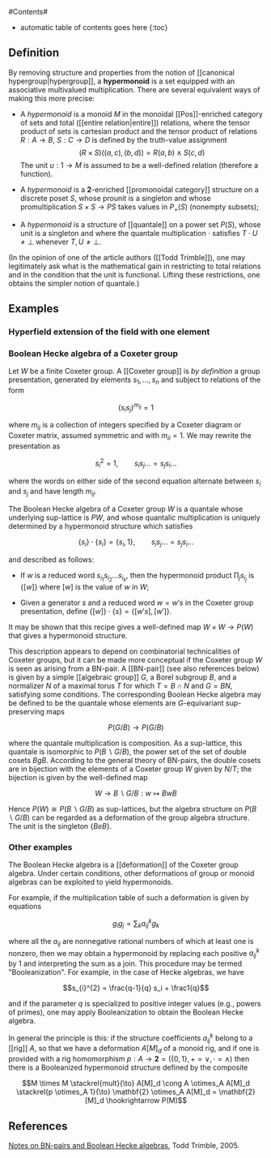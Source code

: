 #Contents#
* automatic table of contents goes here
{:toc}

## Definition 

By removing structure and properties from the notion of [[canonical hypergroup|hypergroup]], a **hypermonoid** is a set equipped with an associative multivalued multiplication. There are several equivalent ways of making this more precise: 

* A _hypermonoid_ is a monoid $M$ in the monoidal [[Pos]]-enriched category of sets and total ([[entire relation|entire]]) relations, where the tensor product of sets is cartesian product and the tensor product of relations $R: A \to B$, $S: C \to D$ is defined by the truth-value assignment 
$$(R \times S)((a, c), (b, d)) = R(a, b) \wedge S(c, d)$$ 
The unit $u: 1 \to M$ is assumed to be a well-defined relation (therefore a function). 

* A _hypermonoid_ is a $\mathbf{2}$-enriched [[promonoidal category]] structure on a discrete poset $S$, whose prounit is a singleton and whose promultiplication $S \times S \to P S$ takes values in $P_+(S)$ (nonempty subsets); 

* A _hypermonoid_ is a structure of [[quantale]] on a power set $P(S)$, whose unit is a singleton and where the quantale multiplication $\cdot$ satisfies $T \cdot U \neq \bot$ whenever $T, U \neq \bot$. 

(In the opinion of one of the article authors ([[Todd Trimble]]), one may legitimately ask what is the mathematical gain in restricting to total relations and in the condition that the unit is functional. Lifting these restrictions, one obtains the simpler notion of quantale.) 

## Examples 

### Hyperfield extension of the field with one element 

### Boolean Hecke algebra of a Coxeter group 

Let $W$ be a finite Coxeter group. A [[Coxeter group]] is _by definition_ a group presentation, generated by elements $s_1, \ldots, s_n$ and subject to relations of the form 

$$(s_i s_j)^{m_{i j}} = 1$$ 

where $m_{i j}$ is a collection of integers specified by a Coxeter diagram or Coxeter matrix, assumed symmetric and with $m_{i i} = 1$. We may rewrite the presentation as 

$$s_{i}^{2} = 1, \qquad s_i s_j \ldots = s_j s_i \ldots$$ 

where the words on either side of the second equation alternate between $s_i$ and $s_j$ and have length $m_{i j}$. 

The Boolean Hecke algebra of a Coxeter group $W$ is a quantale whose underlying sup-lattice is $P W$, and whose quantalic multiplication is uniquely determined by a hypermonoid structure which satisfies 

$$\{s_i\} \cdot \{s_i\} = \{s_i, 1\}, \qquad s_i s_j \ldots = s_j s_i \ldots$$ 

and described as follows: 

* If $w$ is a reduced word $s_{i_1} s_{i_2} \ldots s_{i_k}$, then the hypermonoid product $\prod_j s_{i_j}$ is $\{[w]\}$ where $[w]$ is the value of $w$ in $W$; 

* Given a generator $s$ and a reduced word $w = w' s$ in the Coxeter group presentation, define $\{[w]\} \cdot \{s\} = \{[w' s], [w']\}$. 

It may be shown that this recipe gives a well-defined map $W \times W \to P(W)$ that gives a hypermonoid structure. 

This description appears to depend on combinatorial technicalities of Coxeter groups, but it can be made more conceptual if the Coxeter group $W$ is seen as arising from a BN-pair. A [[BN-pair]] (see also references below) is given by a simple [[algebraic group]] $G$, a Borel subgroup $B$, and a normalizer $N$ of a maximal torus $T$ for which $T = B \cap N$ and $G = B N$, satisfying some conditions. The corresponding Boolean Hecke algebra may be defined to be the quantale whose elements are $G$-equivariant sup-preserving maps 

$$P(G/B) \to P(G/B)$$ 

where the quantale multiplication is composition. As a sup-lattice, this quantale is isomorphic to $P(B\backslash G/B)$, the power set of the set of double cosets $B g B$. According to the general theory of BN-pairs, the double cosets are in bijection with the elements of a Coxeter group $W$ given by $N/T$; the bijection is given by the well-defined map 

$$W \to B \backslash G/B: w \mapsto B w B$$

Hence $P(W) \cong P(B\backslash G/B)$ as sup-lattices, but the algebra structure on $P(B \backslash G/B)$ can be regarded as a deformation of the group algebra structure. The unit is the singleton $\{B e B\}$. 

### Other examples 

The Boolean Hecke algebra is a [[deformation]] of the Coxeter group algebra. Under certain conditions, other deformations of group or monoid algebras can be exploited to yield hypermonoids. 

For example, if the multiplication table of such a deformation is given by equations 

$$g_i g_j = \sum_k a_{i j}^{k} g_k$$ 

where all the $a_{i j}$ are nonnegative rational numbers of which at least one is nonzero, then we may obtain a hypermonoid by replacing each positive $a_{i j}^{k}$ by $1$ and interpreting the sum as a join. This procedure may be termed "Booleanization". For example, in the case of Hecke algebras, we have 

$$s_{i}^{2} = \frac{q-1}{q} s_i + \frac1{q}$$ 

and if the parameter $q$ is specialized to positive integer values (e.g., powers of primes), one may apply Booleanization to obtain the Boolean Hecke algebra. 

In general the principle is this: if the structure coefficients $a_{i j}^{k}$ belong to a [[rig]] $A$, so that we have a deformation $A[M]_d$ of a monoid rig, and if one is provided with a rig homomorphism $p: A \to\mathbf{2} = (\{0, 1\}, + = \vee, \cdot = \wedge)$ then there is a Booleanized hypermonoid structure defined by the composite 

$$M \times M \stackrel{mult}{\to} A[M]_d \cong A \otimes_A A[M]_d \stackrel{p \otimes_A 1}{\to} \mathbf{2} \otimes_A A[M]_d = \mathbf{2}[M]_d \hookrightarrow P(M)$$ 

## References 

[Notes on BN-pairs and Boolean Hecke algebras](http://math.ucr.edu/home/baez/trimble/BN-pairs_and_Boolean_Hecke_algebras.html), Todd Trimble, 2005. 

